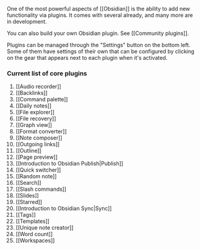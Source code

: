 One of the most powerful aspects of [[Obsidian]] is the ability to add new functionality via plugins. It comes with several already, and many more are in development.

You can also build your own Obsidian plugin. See [[Community plugins]].

Plugins can be managed through the "Settings" button on the bottom left. Some of them have settings of their own that can be configured by clicking on the gear that appears next to each plugin when it's activated.

### Current list of core plugins

1. [[Audio recorder]]
1. [[Backlinks]]
1. [[Command palette]]
1. [[Daily notes]]
1. [[File explorer]]
1. [[File recovery]]
1. [[Graph view]]
1. [[Format converter]]
1. [[Note composer]]
1. [[Outgoing links]]
1. [[Outline]]
1. [[Page preview]]
1. [[Introduction to Obsidian Publish|Publish]]
1. [[Quick switcher]]
1. [[Random note]]
1. [[Search]]
1. [[Slash commands]]
1. [[Slides]]
1. [[Starred]]
1. [[Introduction to Obsidian Sync|Sync]]
1. [[Tags]]
1. [[Templates]]
1. [[Unique note creator]]
1. [[Word count]]
1. [[Workspaces]]
